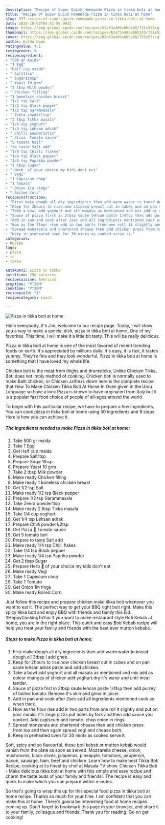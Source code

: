 ```yaml
---
description: "Recipe of Super Quick Homemade Pizza in tikka boti at home"
title: "Recipe of Super Quick Homemade Pizza in tikka boti at home"
slug: 537-recipe-of-super-quick-homemade-pizza-in-tikka-boti-at-home
date: 2020-10-03T04:41:59.993Z
image: https://img-global.cpcdn.com/recipes/62af3a40bebbb249/751x532cq70/pizza-in-tikka-boti-at-home-recipe-main-photo.jpg
thumbnail: https://img-global.cpcdn.com/recipes/62af3a40bebbb249/751x532cq70/pizza-in-tikka-boti-at-home-recipe-main-photo.jpg
cover: https://img-global.cpcdn.com/recipes/62af3a40bebbb249/751x532cq70/pizza-in-tikka-boti-at-home-recipe-main-photo.jpg
author: Hulda Dean
ratingvalue: 4.1
reviewcount: 9
recipeingredient:
- "500 gr maida"
- "1 Egg"
- "Half cup maida"
- " Salt1tsp"
- " Sugar1tbsp"
- " Yeast 10 grm"
- "2 tbsp Milk powder"
- " Chicken filling"
- "1 boneless chicken breast"
- "1/2 tsp Salt"
- "1/2 tsp Black pepper"
- "1/2 tsp Garammasala"
- " Zeera powder1tsp"
- "2 tbsp Tikka masala"
- "1/4 cup yoghurt"
- "1/4 tsp Lehsan adrak"
- " Chilli powder12tsp"
- " Pizza  Tomato sauce"
- "5 tomato boil"
- "to taste Salt add"
- "1/4 tsp Chilli flakes"
- "1/4 tsp Black pepper"
- "1/4 tsp Paprika powder"
- "2 tbsp Sugar"
- " Herb  of your choice my kids dont eat"
- " Vegi"
- "1 Capiscum chop"
- "1 Tomato"
- " Onion 1in rings"
- " Boiled Corn"
recipeinstructions:
- "First make dough all dry ingredients then add warm water to knead dough.oil 3tbsp I add ghee."
- "Keep for 2hours to rise.now chicken breast cut in cubes and on pan saute lehsan adrak paste and add chicken."
- "Take a bowl add yoghurt and all masala as mentioned and mix add as colour changes of chicken add yoghurt.dry it&#39;s water and until meat tender."
- "Sauce of pizza first in 2tbsp saute lehsan paste 1/4tsp then add purrey of boiled tomato. Remove it&#39;s skin and grind in juicer."
- "Add in pan and cook after 2sec add all ingredients mentioned cook as when thick."
- "Now as the flour rise add in two parts from one roll it slightly and put on your mould. It&#39;s large pizza.put holes by fork and then add sauce you cooked. Add capiscum and tomato, chop onion in rings."
- "Spread monzerala and chartered chease then add chicken press from.top and then again spread vegi and chease both."
- "Keep in preheated oven for 30 mints as cooked serve it."
categories:
- Recipe
tags:
- pizza
- in
- tikka

katakunci: pizza in tikka 
nutrition: 256 calories
recipecuisine: American
preptime: "PT26M"
cooktime: "PT30M"
recipeyield: "1"
recipecategory: Lunch

---
```



![Pizza in tikka boti at home](https://img-global.cpcdn.com/recipes/62af3a40bebbb249/751x532cq70/pizza-in-tikka-boti-at-home-recipe-main-photo.jpg)

Hello everybody, it's Jim, welcome to our recipe page. Today, I will show you a way to make a special dish, pizza in tikka boti at home. One of my favorites. This time, I will make it a little bit tasty. This will be really delicious.

Pizza in tikka boti at home is one of the most favored of recent trending foods on earth. It's appreciated by millions daily. It's easy, it is fast, it tastes yummy. They're fine and they look wonderful. Pizza in tikka boti at home is something that I have loved my whole life.

Chicken boti is the meat from thighs and drumsticks. Unlike Chicken Tikka, Boti does not imply method of cooking. Chicken boti is normally used to make Balti chicken, or Chicken Jalfrezi. down here is the complete recipe that How To Make Chicken Tikka Boti At Home In Oven given in the Urdu Language so have a look Pizza is known to have originated from Italy but it is a popular fast food choice of people of all-ages around the world.


To begin with this particular recipe, we have to prepare a few ingredients. You can cook pizza in tikka boti at home using 30 ingredients and 8 steps. Here is how you can achieve it.

<!--inarticleads1-->

##### The ingredients needed to make Pizza in tikka boti at home:

1. Take 500 gr maida
1. Take 1 Egg
1. Get Half cup maida
1. Prepare  Salt1tsp
1. Prepare  Sugar1tbsp
1. Prepare  Yeast 10 grm
1. Take 2 tbsp Milk powder
1. Make ready  Chicken filling
1. Make ready 1 boneless chicken breast
1. Get 1/2 tsp Salt
1. Make ready 1/2 tsp Black pepper
1. Prepare 1/2 tsp Garammasala
1. Take  Zeera powder1tsp
1. Make ready 2 tbsp Tikka masala
1. Take 1/4 cup yoghurt
1. Get 1/4 tsp Lehsan adrak
1. Prepare  Chilli powder1/2tsp
1. Get  Pizza 🍕 Tomato sauce
1. Get 5 tomato boil
1. Prepare to taste Salt add
1. Make ready 1/4 tsp Chilli flakes
1. Take 1/4 tsp Black pepper
1. Make ready 1/4 tsp Paprika powder
1. Get 2 tbsp Sugar
1. Prepare  Herb 🌿 of your choice my kids don&#39;t eat
1. Make ready  Vegi
1. Take 1 Capiscum chop
1. Take 1 Tomato
1. Get  Onion 1in rings
1. Make ready  Boiled Corn


Just follow this recipe and prepare chicken malai tikka boti whenever you want to eat it. The perfect way to get your BBQ right boti right. Make this spicy tikka boti and enjoy BBQ with friends and family this Eid. #HappyCookingToYou If you want to make restaurant style Boti Kebab at home, you are in the right place. This quick and easy Boti Kebab recipe will help you treat your family and friends with the best ever mutton kebabs. 

<!--inarticleads2-->

##### Steps to make Pizza in tikka boti at home:

1. First make dough all dry ingredients then add warm water to knead dough.oil 3tbsp I add ghee.
1. Keep for 2hours to rise.now chicken breast cut in cubes and on pan saute lehsan adrak paste and add chicken.
1. Take a bowl add yoghurt and all masala as mentioned and mix add as colour changes of chicken add yoghurt.dry it&#39;s water and until meat tender.
1. Sauce of pizza first in 2tbsp saute lehsan paste 1/4tsp then add purrey of boiled tomato. Remove it&#39;s skin and grind in juicer.
1. Add in pan and cook after 2sec add all ingredients mentioned cook as when thick.
1. Now as the flour rise add in two parts from one roll it slightly and put on your mould. It&#39;s large pizza.put holes by fork and then add sauce you cooked. Add capiscum and tomato, chop onion in rings.
1. Spread monzerala and chartered chease then add chicken press from.top and then again spread vegi and chease both.
1. Keep in preheated oven for 30 mints as cooked serve it.


Soft, spicy and so flavourful, these boti kebab or mutton kebab would vanish from the plate as soon as served. Mozzarella cheese, onion, mushrooms, black olives, jalapenos, pineapple, tomatoes, pepperoni, bacon, sausage, ham, beef and chicken. Learn how to make best Tikka Boti Recipe, cooking at its finest by chef at Masala TV show. Chicken Tikka Boti - Make delicious tikka boti at home with this simple and easy recipe and charm the taste buds of your family and friends!. The recipe is easy and quick to make which you can prepare within minutes. 

So that's going to wrap this up for this special food pizza in tikka boti at home recipe. Thanks so much for your time. I am confident that you can make this at home. There's gonna be interesting food at home recipes coming up. Don't forget to bookmark this page in your browser, and share it to your family, colleague and friends. Thank you for reading. Go on get cooking!
